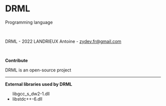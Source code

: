 # DRML

Programming language

<br />

DRML - 2022 LANDRIEUX Antoine - zydev.fr@gmail.com

<br />

**Contribute**

DRML is an open-source project

<hr />

**External libraries used by DRML**

<ul>
  </li>libgcc_s_dw2-1.dll</li>
  <li>libstdc++-6.dll</li>
</ul>
